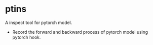 # ptins
A inspect tool for pytorch model.

- Record the forward and backward process of pytorch model using pytorch hook.

